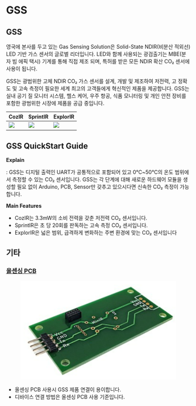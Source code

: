 # GSS

## GSS

영국에 본사를 두고 있는 Gas Sensing Solution은 Solid-State NDIR(비분산 적외선) LED 기반 가스 센서의 글로벌 리더입니다. LED와 함께 사용되는 광검출기는 MBE(분자 빔 에픽 택시) 기계를 통해 직접 제조 되며, 특허를 받은 모든 NDIR 확산 CO₂ 센서에 사용이 됩니다.

GSS는 광범위한 고체 NDIR CO₂ 가스 센서를 설계, 개발 및 제조하여 저전력, 고 정확도 및 고속 측정이 필요한 세계 최고의 고객들에게 혁신적인 제품을 제공합니다. GSS는 실내 공기 질 모니터 시스템, 헬스 케어, 우주 항공, 식품 모니터링 및 개인 안전 장비를 포함한 광범위한 시장에 제품을 공급 중입니다.

| CozIR                                                       | SprintIR                                                 | ExplorIR                                             |
| ----------------------------------------------------------- | -------------------------------------------------------- | ---------------------------------------------------- |
| ![](<../../.gitbook/assets/gss/cozir\_lp2 (1) (1) (1).jpg>) | ![](<../../.gitbook/assets/SprintIR\_main\_pic (1).jpg>) | ![](../../.gitbook/assets/ExplorIR-M\_Main\_pic.jpg) |

## GSS QuickStart Guide

**Explain**

: GSS는 디지털 출력인 UART가 공통적으로 포함되어 있고 0℃\~50℃의 온도 범위에서 측정할 수 있는 CO₂ 센서입니다. GSS는 각 단계에 대해 새로운 하드웨어 모듈을 생성할 필요 없이 Arduino, PCB, Sensor만 갖추고 있으시다면 신속한 CO₂ 측정이 가능합니다.

**Main Features**

* CozIR는 3.3mW의 소비 전력을 갖춘 저전력 CO₂ 센서입니다.
* SprintIR은 초 당 20회를 판독하는 고속 측정 CO₂ 센서입니다.
* ExplorIR은 넓은 범위, 급격하게 변화하는 주변 환경에 맞는 CO₂ 센서입니다



## 기타

### [올센싱 PCB](https://allsensing.com/product/detail.html?product\_no=1171\&cate\_no=65\&display\_group=1)

<figure><img src="../../.gitbook/assets/Allsensing_pcb.png" alt=""><figcaption></figcaption></figure>

* 올센싱 PCB 사용시 GSS 제품 연결이 용이합니다.
* 디바이스 연결 방법은 올센싱 PCB 사용 기준입니다.

